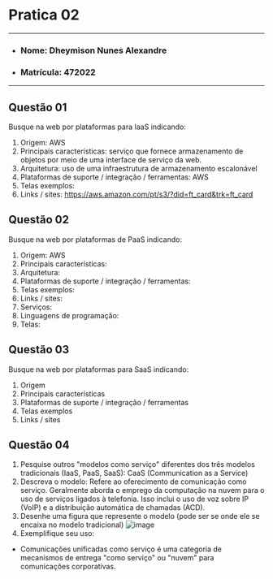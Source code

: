 # Pratica 02

---

- ### Nome: Dheymison Nunes Alexandre
- ### Matrícula: 472022
  
---

## Questão 01

Busque na web por plataformas para IaaS indicando:

1. Origem: AWS
2. Principais características:  serviço que fornece armazenamento de objetos por meio de uma interface de serviço da web.
3. Arquitetura: uso de uma infraestrutura de armazenamento escalonável
4. Plataformas de suporte / integração / ferramentas: AWS
5. Telas exemplos: 
6. Links / sites: https://aws.amazon.com/pt/s3/?did=ft_card&trk=ft_card

## Questão 02

Busque na web por plataformas de PaaS indicando:

1. Origem: AWS
2. Principais características: 
3. Arquitetura:
4. Plataformas de suporte / integração / ferramentas:
5. Telas exemplos:
6. Links / sites:
7. Serviços:
8. Linguagens de programação:
9. Telas:

## Questão 03

Busque na web por plataformas para SaaS indicando:

1. Origem
2. Principais características
3. Plataformas de suporte / integração / ferramentas
4. Telas exemplos
5. Links / sites

## Questão 04

1. Pesquise outros "modelos como serviço" diferentes dos três modelos tradicionais (IaaS, PaaS, SaaS): CaaS (Communication as a Service)
2. Descreva o modelo: Refere ao oferecimento de comunicação como serviço. Geralmente aborda o emprego da computação na nuvem para o uso de serviços ligados à telefonia. Isso inclui o uso de voz sobre IP (VoIP) e a distribuição automática de chamadas (ACD).
3. Desenhe uma figura que represente o modelo (pode ser se onde ele se encaixa no modelo tradicional)
![image](https://user-images.githubusercontent.com/39660020/161836835-9b12ec76-b026-4890-944d-80acc99c9924.png)
4.  Exemplifique seu uso: 
- Comunicações unificadas como serviço é uma categoria de mecanismos de entrega "como serviço" ou "nuvem" para comunicações corporativas.
